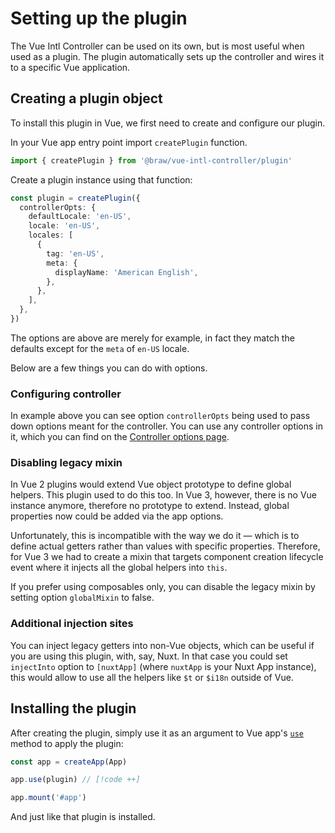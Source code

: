 # Setting up the plugin

The Vue Intl Controller can be used on its own, but is most useful when used as
a plugin. The plugin automatically sets up the controller and wires it to a
specific Vue application.

## Creating a plugin object

To install this plugin in Vue, we first need to create and configure our plugin.

In your Vue app entry point import `createPlugin` function.

```ts
import { createPlugin } from '@braw/vue-intl-controller/plugin'
```

Create a plugin instance using that function:

```ts
const plugin = createPlugin({
  controllerOpts: {
    defaultLocale: 'en-US',
    locale: 'en-US',
    locales: [
      {
        tag: 'en-US',
        meta: {
          displayName: 'American English',
        },
      },
    ],
  },
})
```

The options are above are merely for example, in fact they match the defaults
except for the `meta` of `en-US` locale.

Below are a few things you can do with options.

### Configuring controller

In example above you can see option `controllerOpts` being used to pass down
options meant for the controller. You can use any controller options in it,
which you can find on the
[Controller options page](../../api/controller/options.md).

### Disabling legacy mixin

In Vue 2 plugins would extend Vue object prototype to define global helpers.
This plugin used to do this too. In Vue 3, however, there is no Vue instance
anymore, therefore no prototype to extend. Instead, global properties now could
be added via the app options.

Unfortunately, this is incompatible with the way we do it — which is to define
actual getters rather than values with specific properties. Therefore, for Vue 3
we had to create a mixin that targets component creation lifecycle event where
it injects all the global helpers into `this`.

If you prefer using composables only, you can disable the legacy mixin by
setting option `globalMixin` to false.

### Additional injection sites

You can inject legacy getters into non-Vue objects, which can be useful if you
are using this plugin, with, say, Nuxt. In that case you could set `injectInto`
option to `[nuxtApp]` (where `nuxtApp` is your Nuxt App instance), this would
allow to use all the helpers like `$t` or `$i18n` outside of Vue.

## Installing the plugin

After creating the plugin, simply use it as an argument to Vue app's
[`use`](https://vuejs.org/api/application.html#app-use) method to apply the
plugin:

```ts
const app = createApp(App)

app.use(plugin) // [!code ++]

app.mount('#app')
```

And just like that plugin is installed.
